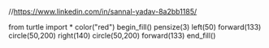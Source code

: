 //https://www.linkedin.com/in/sannal-yadav-8a2bb1185/


from turtle import *
color("red")
begin_fill()
pensize(3)
left(50)
forward(133)
circle(50,200)
right(140)
circle(50,200)
forward(133)
end_fill()

